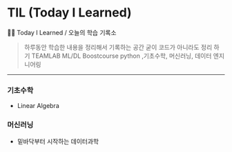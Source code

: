 # TIL (Today I Learned)
🧑‍💻 Today I Learned / 오늘의 학습 기록소
> 하루동안 학습한 내용을 정리해서 기록하는 공간
> 굳이 코드가 아니라도 정리 하기 
> TEAMLAB ML/DL Boostcourse
> python ,기초수학, 머신러닝, 데이터 엔지니어링
--------------------------------------
### 기초수학
* Linear Algebra
### 머신러닝
* 밑바닥부터 시작하는 데이터과학
